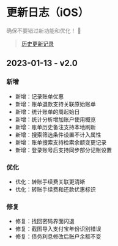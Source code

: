 # 更新日志（iOS）

<font color=gray>确保不要错过新功能和优化！ 🚀</font>

> [历史更新记录](https://guide.yiyujizhang.cn/other/changelog-ios)

## 2023-01-13 - v2.0

### 新增

* 新增：记录账单优惠
* 新增：账单退款支持关联原始账单
* 新增：统计账单的周起始日
* 新增：统计分析增加账户使用概览
* 新增：账单历史备注支持本地刷新
* 新增：搜索筛选条件设置不计入属性
* 新增：账单搜索支持检索余额变更记录
* 新增：登录账号后支持同步部分记账设置

### 优化

* 优化：转账手续费关联更清晰
* 优化：转账手续费和还款优惠标识

### 修复

* 修复：找回密码界面闪退
* 修复：截图导入支付宝年份识别错误
* 修复：债务利息修改后账户余额不变